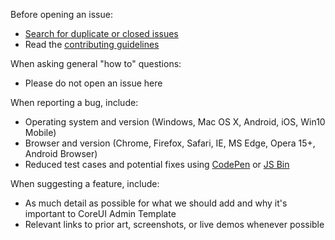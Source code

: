 Before opening an issue:

- [Search for duplicate or closed issues](https://github.com/rasengan-dev/rasenganjs-examples/issues)
- Read the [contributing guidelines](https://github.com/rasengan-dev/rasenganjs-examples/blob/docs/%234-project-documentation/.github/ISSUE_TEMPLATE/CONTRIBUTING.md)

When asking general "how to" questions:

- Please do not open an issue here

When reporting a bug, include:

- Operating system and version (Windows, Mac OS X, Android, iOS, Win10 Mobile)
- Browser and version (Chrome, Firefox, Safari, IE, MS Edge, Opera 15+, Android Browser)
- Reduced test cases and potential fixes using [CodePen](https://codepen.io/) or [JS Bin](https://jsbin.com/)

When suggesting a feature, include:

- As much detail as possible for what we should add and why it's important to CoreUI Admin Template
- Relevant links to prior art, screenshots, or live demos whenever possible